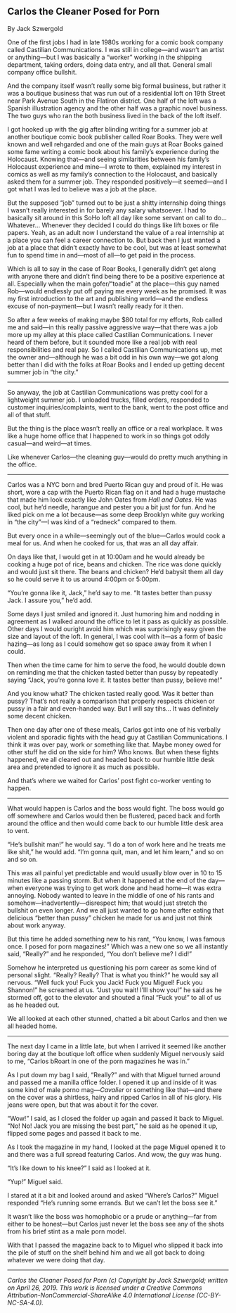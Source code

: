 ## Carlos the Cleaner Posed for Porn

By Jack Szwergold

One of the first jobs I had in late 1980s working for a comic book company called Castilian Communications. I was still in college—and wasn’t an artist or anything—but I was basically a “worker” working in the shipping department, taking orders, doing data entry, and all that. General small company office bullshit.

And the company itself wasn’t really some big formal business, but rather it was a boutique business that was run out of a residential loft on 19th Street near Park Avenue South in the Flatiron district. One half of the loft was a Spanish illustration agency and the other half was a graphic novel business. The two guys who ran the both business lived in the back of the loft itself.

I got hooked up with the gig after blinding writing for a summer job at another boutique comic book publisher called Roar Books. They were well known and well rehgarded and one of the main guys at Roar Books gained some fame writing a comic book about his family’s experience during the Holocaust. Knowing that—and seeing similarities between his family’s Holocaust experience and mine—I wrote to them, explained my interest in comics as well as my family’s connection to the Holocaust, and basically asked them for a summer job. They responded positively—it seemed—and I got what I was led to believe was a job at the place.

But the supposed “job” turned out to be just a shitty internship doing things I wasn’t really interested in for barely any salary whatsoever. I had to basically sit around in this SoHo loft all day like some servant on call to do… Whatever… Whenever they decided I could do things like lift boxes or file papers. Yeah, as an adult now I understand the value of a real internship at a place you can feel a career connection to. But back then I just wanted a job at a place that didn’t exactly have to be cool, but was at least somewhat fun to spend time in and—most of all—to get paid in the process.

Which is all to say in the case of Roar Books, I generally didn’t get along with anyone there and didn’t find being there to be a positive experience at all. Especially when the main gofer/“toadie” at the place—this guy named Rob—would endlessly put off paying me every week as he promised. It was my first introduction to the art and publishing world—and the endless excuse of non-payment—but I wasn’t really ready for it then.

So after a few weeks of making maybe $80 total for my efforts, Rob called me and said—in this really passive aggressive way—that there was a job more up my alley at this place called Castilian Communications. I never heard of them before, but it sounded more like a real job with real responsibilities and real pay. So I called Castilian Communications up, met the owner and—although he was a bit odd in his own way—we got along better than I did with the folks at Roar Books and I ended up getting decent summer job in “the city.”

***

So anyway, the job at Castilian Communications was pretty cool for a lightweight summer job. I unloaded trucks, filled orders, responded to customer inquiries/complaints, went to the bank, went to the post office and all of that stuff.

But the thing is the place wasn’t really an office or a real workplace. It was like a huge home office that I happened to work in so things got oddly casual—and weird—at times.

Like whenever Carlos—the cleaning guy—would do pretty much anything in the office.

***

Carlos was a NYC born and bred Puerto Rican guy and proud of it. He was short, wore a cap with the Puerto Rican flag on it and had a huge mustache that made him look exactly like John Oates from *Hall and Oates*. He was cool, but he’d needle, harangue and pester you a bit just for fun. And he liked pick on me a lot because—as some deep Brooklyn white guy working in “the city”—I was kind of a “redneck” compared to them.

But every once in a while—seemingly out of the blue—Carlos would cook a meal for us. And when he cooked for us, that was an all day affair.

On days like that, I would get in at 10:00am and he would already be cooking a huge pot of rice, beans and chicken. The rice was done quickly and would just sit there. The beans and chicken? He’d babysit them all day so he could serve it to us around 4:00pm or 5:00pm.

“You’re gonna like it, Jack,” he’d say to me. “It tastes better than pussy Jack. I assure you,” he’d add.

Some days I just smiled and ignored it. Just humoring him and nodding in agreement as I walked around the office to let it pass as quickly as possible. Other days I would ouright avoid him which was surprisingly easy given the size and layout of the loft. In general, I was cool with it—as a form of basic hazing—as long as I could somehow get so space away from it when I could.

Then when the time came for him to serve the food, he would double down on reminding me that the chicken tasted better than pussy by repeatedly saying “Jack, you’re gonna love it. It tastes better than pussy, believe me!”

And you know what? The chicken tasted really good. Was it better than pussy? That’s not really a comparison that properly respects chicken or pussy in a fair and even-handed way. But I will say tihs… It was definitely some decent chicken.

Then one day after one of these meals, Carlos got into one of his verbally violent and sporadic fights with the head guy at Castilian Communications. I think it was over pay, work or something like that. Maybe money owed for other stuff he did on the side for him? Who knows. But when these fights happened, we all cleared out and headed back to our humble little desk area and pretended to ignore it as much as possible.

And that’s where we waited for Carlos’ post fight co-worker venting to happen.

***

What would happen is Carlos and the boss would fight. The boss would go off somewhere and Carlos would then be flustered, paced back and forth around the office and then would come back to our humble little desk area to vent.

“He’s bullshit man!” he would say. “I do a ton of work here and he treats me like shit,” he would add. “I’m gonna quit, man, and let him learn,” and so on and so on.

This was all painful yet predictable and would usually blow over in 10 to 15 minutes like a passing storm. But when it happened at the end of the day—when everyone was trying to get work done and head home—it was extra annoying. Nobody wanted to leave in the middle of one of his rants and somehow—inadvertently—disrespect him; that would just stretch the bullshit on even longer. And we all just wanted to go home after eating that delicious “better than pussy” chicken he made for us and just not think about work anyway.

But this time he added something new to his rant, “You know, I was famous once. I posed for porn magazines!” Which was a new one so we all instantly said, “Really?” and he responded, “You don’t believe me? I did!”

Somehow he interpreted us questioning his porn career as some kind of personal slight. “Really? Really? That is what you think?” he would say all nervous. “Well fuck you! Fuck you Jack! Fuck you Miguel! Fuck you Shannon!” he screamed at us. “Just you wait! I’lll show you!” he said as he stormed off, got to the elevator and shouted a final “Fuck you!” to all of us as he headed out.

We all looked at each other stunned, chatted a bit about Carlos and then we all headed home.

***

The next day I came in a little late, but when I arrived it seemed like another boring day at the boutique loft office when suddenly Miguel nervously said to me, “Carlos bRoart in one of the porn magazines he was in.”

As I put down my bag I said, “Really?” and with that Miguel turned around and passed me a manilla office folder. I opened it up and inside of it was some kind of male porno mag—*Cavalier* or something like that—and there on the cover was a shirtless, hairy and ripped Carlos in all of his glory. His jeans were open, but that was about it for the cover.

“Wow!” I said, as I closed the folder up again and passed it back to Miguel. “No! No! Jack you are missing the best part,” he said as he opened it up, flipped some pages and passed it back to me.

As I took the magazine in my hand, I looked at the page Miguel opened it to and there was a full spread featuring Carlos. And wow, the guy was hung.

“It’s like down to his knee?” I said as I looked at it.

“Yup!” Miguel said.

I stared at it a bit and looked around and asked “Where’s Carlos?” Miguel responded “He’s running some errands. But we can’t let the boss see it.”

It wasn’t like the boss was homophobic or a prude or anything—far from either to be honest—but Carlos just never let the boss see any of the shots from his brief stint as a male porn model.

With that I passed the magazine back to to Miguel who slipped it back into the pile of stuff on the shelf behind him and we all got back to doing whatever we were doing that day.

***

*Carlos the Cleaner Posed for Porn (c) Copyright by Jack Szwergold; written on April 26, 2019. This work is licensed under a Creative Commons Attribution-NonCommercial-ShareAlike 4.0 International License (CC-BY-NC-SA-4.0).*